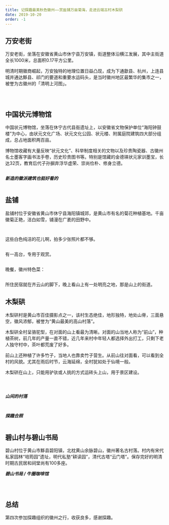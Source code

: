 ```yaml
---
title: 记探趣最美秋色徽州——赏盐铺万亩菊海，走进云端古村木梨硔
date: 2019-10-20
order: -1
---
```


## 万安老街

万安老街，坐落在安徽省黄山市休宁县万安镇，街道整体沿横江发展，其中主街道全长1000米，总面积0.17平方公里。

明清时期徽商崛起，万安独特的地理位置日益凸现，成为下通歙县、杭州，上连县城并通达黟县、祁门的要道和重要水运码头，是当时徽州地区最繁华的集市之一，被誉为古徽州的「清明上河图」。


![]()

![]()

![]()

## 中国状元博物馆

中国状元博物馆，坐落在休宁古代县衙遗址上，以安徽省文物保护单位“海阳钟鼓楼”为中心，由状元文化广场、状元文化公园、状元楼、附属庭院建筑四大部分组成，总占地面积两百亩。

博物馆收藏有大量反映“状元文化”、科举制度相关的文物以及珍贵陶瓷器、古徽州名士墨客字画书法手卷，历史珍贵图书等。特别是馆藏的金德瑛状元家训墨宝，长达32页，教育后代子孙摒弃浮华虚荣、崇尚俭朴、修身立德。

![]()

***新造的徽派建筑也挺好看的***

![]()

## 盐铺

盐铺村位于安徽省黄山市休宁县海阳镇城郊，是黄山市有名的菊花种植基地。千亩徽菊正艳，洁白如雪，铺漫在广袤的田野中。

![]()

![]()

这些白色纯洁的花儿啊，拍多少张照片都不够。

![]()

有一高台，专用于观赏。

![]()

晚餐，徽州特色菜：

![]()

所住民宿就在齐云山的脚下，晚上看山上有一处明亮之地，那是山上的街道。

## 木梨硔

木梨硔村是黄山市百佳摄影点之一，该村生态绝佳，地形独特，地处山脊，三面悬空，徽风浓郁，被誉为“黄山最美的高山村落”。

木梨硔全村呈骆驼型，在对面的山上看最为清晰。对面的山当地人称为“前山”，种植茶树，前几年的产量一直不错，近几年来村中年轻人都选择外出打工，只剩下老人独守村中，茶叶都荒废了好多。

前山上还种植了许多竹子，当地人也靠卖竹子营生。从前山往对面看，可以看到全村的风貌。尤其在雨后时节，云海延绵，全村犹如处于仙境一般。

木梨硔在山上，只能用驴驮或人挑的方式运砖头上山，用于景区建设。

![]()

![]()

![]()

***山间的村落***

![]()

![]()

***探趣合照***

![]()

## 碧山村与碧山书局

碧山村位于黄山市黟县碧阳镇，北枕黄山余脉碧山，徽州著名古村落。村内有宋代私家园林“培筠园”遗址，明代私塾“耕读园”，清代古塔“云门塔”。保存完好的明清时期古民居和祠堂尚有100多座。

***碧山书局 / 牛圈咖啡馆***

![]()

![]()

![]()

## 总结

第四次参加探趣组织的徽州之行，收获良多，感谢探趣。